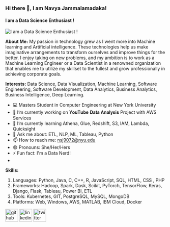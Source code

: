 ### Hi there 👋, I am Navya Jammalamadaka!
#### I am a Data Science Enthusiast !
![I am a Data Science Enthusiast !](https://miro.medium.com/max/1200/1*7EFHLzf5yuXk0M0eFG1Qfg.jpeg)

**About Me:**
My passion in technology grew as I went more into Machine learning and Artificial intelligence. These technologies help us make imaginative arrangements to transform ourselves and improve things for the better. I enjoy taking on new problems, and my ambition is to work as a Machine Learning Engineer or a Data Scientist in a renowned organization that enables me to utilize my skillset to the fullest and grow professionally in achieving corporate goals.

**Interests:** 
Data Science, Data Visualization, Machine Learning, Software Engineering, Software Development, Data Analytics, Business Analytics, Business Intelligence, Deep Learning.

- 💻 Masters Student in Computer Engineering at New York University
- 🔭 I’m currently working on 𝐘𝐨𝐮𝐓𝐮𝐛𝐞 𝐃𝐚𝐭𝐚 𝐀𝐧𝐚𝐥𝐲𝐬𝐢𝐬 Project with AWS Services 
- 🌱 I’m currently learning Athena, Glue, Redshift, S3, IAM, Lambda, Quicksight 
- 💬 Ask me about: ETL, NLP, ML, Tableau, Python 
- 📫 How to reach me: nsj9072@nyu.edu 
- 😄 Pronouns: She/Her/Hers 
- ⚡ Fun fact: I'm a Data Nerd! 
- 
**Skills:**
1. Languages: Python, Java, C, C++, R, JavaScript, SQL, HTML, CSS , PHP 
2. Frameworks: Hadoop, Spark, Dask, Scikit, PyTorch, TensorFlow, Keras, Django, Flask, Tableau, Power BI, ETL  
3. Tools: Kubernetes, GIT, PostgreSQL, MySQL, MongoDB 
4. Platforms: Web, Windows, AWS, MATLAB, IBM Cloud, Docker

[<img src='https://github.githubassets.com/images/modules/logos_page/GitHub-Mark.png' alt='github' height='40'>](https://github.com/navyajammalamadaka)  [<img src='https://cdn-icons-png.flaticon.com/512/174/174857.png' alt='linkedin' height='40'>](https://www.linkedin.com/in/navya-jammalamadaka//)  [<img src='https://upload.wikimedia.org/wikipedia/commons/thumb/4/4f/Twitter-logo.svg/2491px-Twitter-logo.svg.png' alt='twitter' height='40'>](https://twitter.com/NavyaJam829)  
 

